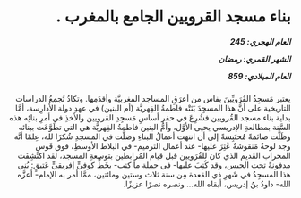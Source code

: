 <h1 dir="rtl">بناء مسجد القرويين الجامع بالمغرب .</h1>

<h5 dir="rtl">العام الهجري:  245

الشهر القمري: رمضان

العام الميلادي: 859</h5>

<p dir="rtl">يعتبر مَسجِدُ القُرَويِّينَ بفاس من أعرَقِ المساجد المغربيَّة وأقدَمِها. وتكادُ تُجمِعُ الدراسات التاريخية على أنَّ هذا المسجِدَ بَنَتْه فاطمةُ الفِهريَّة (أم البنين) في عهدِ دولة الأدارِسة، أمَّا بداية بناء مسجد القُرويين فشُرِعَ في حفر أساسِ مَسجِدِ القرويين والأخذِ في أمرِ بنائِه هذه السَّنة بمطالعةِ الإدريسي يحيى الأوَّل، وأمُّ البنين فاطمةُ الفِهريَّة هي التي تطَوَّعَت ببنائه وظَلَّت صائمةً مُحتَبِسةً إلى أن انتهت أعمالُ البناءِ وصَلَّت في المسجدِ شُكرًا لله، عِلمًا أنَّه وجد لوحةٌ مَنقوشةٌ عُثِرَ عليها- عند أعمال الترميم- في البلاط الأوسطِ، فوق قَوسِ المحراب القديم الذي كان للقُرَويين قبل قيام المُرابطين بتوسِعةِ المسجد، لقد اكتُشِفَت مدفونةً تحت الجبس، وقد كُتِبَ عليها- في جملة ما كتب- بخَطٍّ كوفيٍّ إفريقيٍّ عَتيقٍ: بُني هذا المسجِدُ في شَهرِ ذي القعدة مِن سنة ثلاث وستين ومائتين، ممَّا أمر به الإمام- أعزَّه الله- داودُ بنُ إدريس، أبقاه الله... ونصره نصرًا عزيزًا.</p></br>
